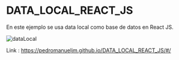 # DATA_LOCAL_REACT_JS
En este ejemplo se usa data local como base de datos en React JS.

![dataLocal](https://user-images.githubusercontent.com/71619972/109404615-cf1ddb00-7935-11eb-9cf8-0255f305bd3e.PNG)

Link : https://pedromanueljm.github.io/DATA_LOCAL_REACT_JS/#/
